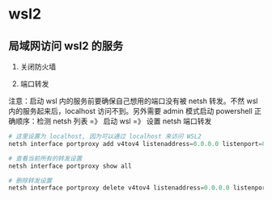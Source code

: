 # wsl2

## 局域网访问 wsl2 的服务

1. 关闭防火墙


2. 端口转发

注意：启动 wsl 内的服务前要确保自己想用的端口没有被 netsh 转发。不然 wsl 内的服务起来后，localhost 访问不到。另外需要 admin 模式启动 powershell
正确顺序：检测 netsh 列表 =》 启动 wsl =》 设置 netsh 端口转发

```powershell
# 这里设置为 localhost, 因为可以通过 localhost 来访问 WSL2
netsh interface portproxy add v4tov4 listenaddress=0.0.0.0 listenport=8080 connectaddress=localhost connectport=8080

# 查看当前所有的转发设置
netsh interface portproxy show all

# 删除转发设置
netsh interface portproxy delete v4tov4 listenaddress=0.0.0.0 listenport=8080 
```


